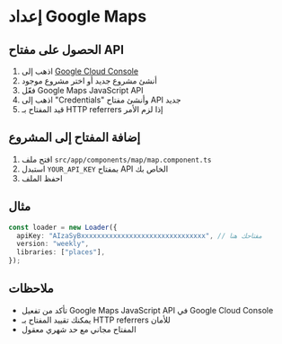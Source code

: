# إعداد Google Maps

## الحصول على مفتاح API

1. اذهب إلى [Google Cloud Console](https://console.cloud.google.com/)
2. أنشئ مشروع جديد أو اختر مشروع موجود
3. فعّل Google Maps JavaScript API
4. اذهب إلى "Credentials" وأنشئ مفتاح API جديد
5. قيد المفتاح بـ HTTP referrers إذا لزم الأمر

## إضافة المفتاح إلى المشروع

1. افتح ملف `src/app/components/map/map.component.ts`
2. استبدل `YOUR_API_KEY` بمفتاح API الخاص بك
3. احفظ الملف

## مثال

```typescript
const loader = new Loader({
  apiKey: "AIzaSyBxxxxxxxxxxxxxxxxxxxxxxxxxxxxxxx", // مفتاحك هنا
  version: "weekly",
  libraries: ["places"],
});
```

## ملاحظات

- تأكد من تفعيل Google Maps JavaScript API في Google Cloud Console
- يمكنك تقييد المفتاح بـ HTTP referrers للأمان
- المفتاح مجاني مع حد شهري معقول
